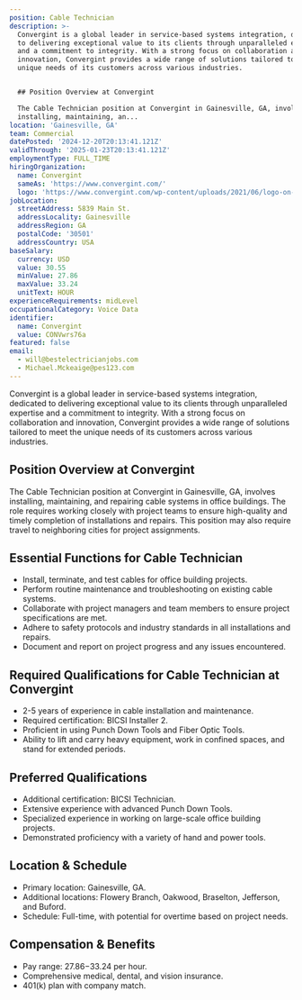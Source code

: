 ```yaml
---
position: Cable Technician
description: >-
  Convergint is a global leader in service-based systems integration, dedicated
  to delivering exceptional value to its clients through unparalleled expertise
  and a commitment to integrity. With a strong focus on collaboration and
  innovation, Convergint provides a wide range of solutions tailored to meet the
  unique needs of its customers across various industries.


  ## Position Overview at Convergint

  The Cable Technician position at Convergint in Gainesville, GA, involves
  installing, maintaining, an...
location: 'Gainesville, GA'
team: Commercial
datePosted: '2024-12-20T20:13:41.121Z'
validThrough: '2025-01-23T20:13:41.121Z'
employmentType: FULL_TIME
hiringOrganization:
  name: Convergint
  sameAs: 'https://www.convergint.com/'
  logo: 'https://www.convergint.com/wp-content/uploads/2021/06/logo-on-dark-blue.png'
jobLocation:
  streetAddress: 5839 Main St.
  addressLocality: Gainesville
  addressRegion: GA
  postalCode: '30501'
  addressCountry: USA
baseSalary:
  currency: USD
  value: 30.55
  minValue: 27.86
  maxValue: 33.24
  unitText: HOUR
experienceRequirements: midLevel
occupationalCategory: Voice Data
identifier:
  name: Convergint
  value: CONVwrs76a
featured: false
email:
  - will@bestelectricianjobs.com
  - Michael.Mckeaige@pes123.com
---
```




Convergint is a global leader in service-based systems integration, dedicated to delivering exceptional value to its clients through unparalleled expertise and a commitment to integrity. With a strong focus on collaboration and innovation, Convergint provides a wide range of solutions tailored to meet the unique needs of its customers across various industries.

## Position Overview at Convergint
The Cable Technician position at Convergint in Gainesville, GA, involves installing, maintaining, and repairing cable systems in office buildings. The role requires working closely with project teams to ensure high-quality and timely completion of installations and repairs. This position may also require travel to neighboring cities for project assignments.

## Essential Functions for Cable Technician
- Install, terminate, and test cables for office building projects.
- Perform routine maintenance and troubleshooting on existing cable systems.
- Collaborate with project managers and team members to ensure project specifications are met.
- Adhere to safety protocols and industry standards in all installations and repairs.
- Document and report on project progress and any issues encountered.

## Required Qualifications for Cable Technician at Convergint
- 2-5 years of experience in cable installation and maintenance.
- Required certification: BICSI Installer 2.
- Proficient in using Punch Down Tools and Fiber Optic Tools.
- Ability to lift and carry heavy equipment, work in confined spaces, and stand for extended periods.

## Preferred Qualifications
- Additional certification: BICSI Technician.
- Extensive experience with advanced Punch Down Tools.
- Specialized experience in working on large-scale office building projects.
- Demonstrated proficiency with a variety of hand and power tools.

## Location & Schedule
- Primary location: Gainesville, GA.
- Additional locations: Flowery Branch, Oakwood, Braselton, Jefferson, and Buford.
- Schedule: Full-time, with potential for overtime based on project needs.

## Compensation & Benefits
- Pay range: $27.86-$33.24 per hour.
- Comprehensive medical, dental, and vision insurance.
- 401(k) plan with company match.

